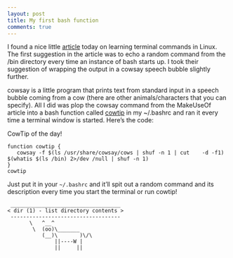 ```yaml
---
layout: post
title: My first bash function
comments: true
---
```


I found a nice little [article](http://www.makeuseof.com/tag/4-ways-teach-terminal-commands-linux-si/) today on learning terminal commands in Linux. The first suggestion in the article was to echo a random command from the /bin directory every time an instance of bash starts up. I took their suggestion of wrapping the output in a cowsay speech bubble slightly further.

cowsay is a little program that prints text from standard input in a speech bubble coming from a cow (there are other animals/characters that you can specify). All I did was plop the cowsay command from the MakeUseOf article into a bash function called [cowtip](http://www.makeuseof.com/tag/4-ways-teach-terminal-commands-linux-si/) in my ~/.bashrc and ran it every time a terminal window is started. Here’s the code:

CowTip of the day!

```
function cowtip {
   cowsay -f $(ls /usr/share/cowsay/cows | shuf -n 1 | cut    -d -f1) $(whatis $(ls /bin) 2>/dev /null | shuf -n 1)
}
cowtip
```
Just put it in your `~/.bashrc` and it’ll spit out a random command and its description every time you start the terminal or run cowtip!

```
 ___________________________________
< dir (1) - list directory contents >
 -----------------------------------
       \   ^__^
        \  (oo)\_______
           (__)\       )\/\
               ||----W |
               ||     ||
```
